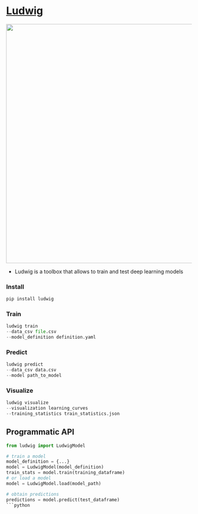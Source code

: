 # [Ludwig](https://uber.github.io/ludwig/)
[<img src="https://uber.github.io/ludwig/images/ludwig_logo.svg" align="center" width="650">](https://uber.github.io/ludwig/images/ludwig_logo.svg)

* Ludwig is a toolbox that allows to train and test deep learning models 


### Install
```python
pip install ludwig
```
### Train
```python
ludwig train
--data_csv file.csv
--model_definition definition.yaml
```
### Predict
```python
ludwig predict
--data_csv data.csv
--model path_to_model
```
### Visualize
```python
ludwig visualize
--visualization learning_curves
--training_statistics train_statistics.json
```
## Programmatic API
```python
from ludwig import LudwigModel

# train a model
model_definition = {...}
model = LudwigModel(model_definition)
train_stats = model.train(training_dataframe)
# or load a model
model = LudwigModel.load(model_path)

# obtain predictions
predictions = model.predict(test_dataframe)
```python
